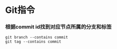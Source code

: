 # Git指令
### 根据commit id找到对应节点所属的分支和标签
```
git branch --contains commit
git tag --contains commit
```
